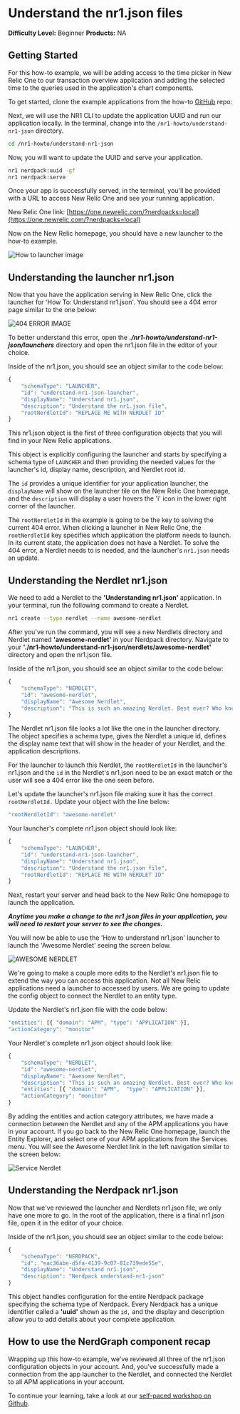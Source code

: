 # Understand the nr1.json files

__Difficulty Level:__ Beginner
__Products:__ NA

## Getting Started
For this how-to example, we will be adding access to the time picker in New Relic One to our transaction overview application and adding the selected time to the queries used in the application's chart components.

To get started, clone the example applications from the how-to [GitHub](https://github.com/newrelic/nr1-how-to) repo:

Next, we will use the NR1 CLI to update the application UUID and run our application locally. In the terminal, change into the `/nr1-howto/understand-nr1-json` directory.

```bash
cd /nr1-howto/understand-nr1-json
```

Now, you will want to update the UUID and serve your application.

```bash
nr1 nerdpack:uuid -gf
nr1 nerdpack:serve
```

Once your app is successfully served, in the terminal, you'll be provided with a URL to access New Relic One and see your running application.

New Relic One link: [https://one.newrelic.com/?nerdpacks=local](https://one.newrelic.com/?nerdpacks=local)

Now on the New Relic homepage, you should have a new launcher to the how-to example.

![How to launcher image](https://github.com/newrelic/nr1-how-to/blob/master/understand-nr1-json/screenshots/app-launcher.png)

## Understanding the launcher nr1.json
Now that you have the application serving in New Relic One, click the launcher for 'How To: Understand nr1.json'. You should see a 404 error page similar to the one below:

![404 ERROR IMAGE](https://github.com/newrelic/nr1-how-to/blob/master/understand-nr1-json/screenshots/missing-nerdlet.png)

To better understand this error, open the __*./nr1-howto/understand-nr1-json/launchers*__ directory and open the nr1.json file in the editor of your choice.

Inside of the nr1.json, you should see an object similar to the code below:

```js
{
    "schemaType": "LAUNCHER",
    "id": "understand-nr1-json-launcher",
    "displayName": "Understand nr1.json",
    "description": "Understand the nr1.json file",
    "rootNerdletId": "REPLACE ME WITH NERDLET ID"
}
```

This nr1.json object is the first of three configuration objects that you will find in your New Relic applications.

This object is explicitly configuring the launcher and starts by specifying a schema type of `LAUNCHER` and then providing the needed values for the launcher's id, display name, description, and Nerdlet root id.

The `id` provides a unique identifier for your application launcher, the `displayName` will show on the launcher tile on the New Relic One homepage, and the `description` will display a user hovers the 'i' icon in the lower right corner of the launcher.

The `rootNerdletId` in the example is going to be the key to solving the current 404 error. When clicking a launcher in New Relic One, the `rootNerdletId` key specifies which application the platform needs to launch. In its current state, the application does not have a Nerdlet. To solve the 404 error, a Nerdlet needs to is needed, and the launcher's `nr1.json` needs an update.

## Understanding the Nerdlet nr1.json
We need to add a Nerdlet to the __'Understanding nr1.json'__ application. In your terminal, run the following command to create a Nerdlet.

```bash
nr1 create --type nerdlet --name awesome-nerdlet
```

After you've run the command, you will see a new Nerdlets directory and Nerdlet named __'awesome-nerdlet'__ in your Nerdpack directory. Navigate to your __'./nr1-howto/understand-nr1-json/nerdlets/awesome-nerdlet'__ directory and open the nr1.json file.

Inside of the nr1.json, you should see an object similar to the code below:

```js
{
    "schemaType": "NERDLET",
    "id": "awesome-nerdlet",
    "displayName": "Awesome Nerdlet",
    "description": "This is such an amazing Nerdlet. Best ever? Who knows..."
}
```

The Nerdlet nr1.json file looks a lot like the one in the launcher directory. The object specifies a schema type, gives the Nerdlet a unique id, defines the display name text that will show in the header of your Nerdlet, and the application descriptions.

For the launcher to launch this Nerdlet, the `rootNerdletId` in the launcher's nr1.json and the `id` in the Nerdlet's nr1.json need to be an exact match or the user will see a 404 error like the one seen before.

Let's update the launcher's nr1.json file making sure it has the correct `rootNerdletId.` Update your object with the line below:

```js
"rootNerdletId": "awesome-nerdlet"
```

Your launcher's complete nr1.json object should look like:

```js
{
    "schemaType": "LAUNCHER",
    "id": "understand-nr1-json-launcher",
    "displayName": "Understand nr1.json",
    "description": "Understand the nr1.json file",
    "rootNerdletId": "REPLACE ME WITH NERDLET ID"
}
```

Next, restart your server and head back to the New Relic One homepage to launch the application.

__*Anytime you make a change to the nr1.json files in your application, you will need to restart your server to see the changes.*__

You will now be able to use the 'How to understand nr1.json' launcher to launch the   'Awesome Nerdlet' seeing the screen below.

![AWESOME NERDLET](https://github.com/newrelic/nr1-how-to/blob/master/understand-nr1-json/screenshots/awesome-nerdlet.png)

We're going to make a couple more edits to the Nerdlet's nr1.json file to extend the way you can access this application. Not all New Relic applications need a launcher to accessed by users. We are going to update the config object to connect the Nerdlet to an entity type.

Update the Nerdlet's nr1.json file with the code below:

```js
"entities": [{ "domain": "APM", "type": "APPLICATION" }],
"actionCategory": "monitor"
```

Your Nerdlet's complete nr1.json object should look like:

```js
{
    "schemaType": "NERDLET",
    "id": "awesome-nerdlet",
    "displayName": "Awesome Nerdlet",
    "description": "This is such an amazing Nerdlet. Best ever? Who knows...",
    "entities": [{ "domain": "APM",  "type": "APPLICATION" }],
    "actionCategory": "monitor"
}
```

By adding the entities and action category attributes, we have made a connection between the Nerdlet and any of the APM applications you have in your account. If you go back to the New Relic One homepage,  launch the Entity Explorer, and select one of your APM applications from the Services menu.  You will see the Awesome Nerdlet link in the left navigation similar to the screen below:

![Service Nerdlet](https://github.com/newrelic/nr1-how-to/blob/master/understand-nr1-json/screenshots/entity-nerdlet.png)

## Understanding the Nerdpack nr1.json
Now that we've reviewed the launcher and Nerdlets nr1.json file, we only have one more to go. In the root of the application, there is a final nr1.json file, open it in the editor of your choice.

Inside of the nr1.json, you should see an object similar to the code below:

```js
{
    "schemaType": "NERDPACK",
    "id": "eac36abe-d5fa-4139-9c07-81c739ede55e",
    "displayName": "Understand nr1.json",
    "description": "Nerdpack understand-nr1-json"
}
```

This object handles configuration for the entire Nerdpack package specifying the schema type of Nerdpack. Every Nerdpack has a unique identifier called a __'uuid'__ shown as the `id,` and the display and description allow you to add details about your complete application.

## How to use the NerdGraph component recap
Wrapping up this how-to example, we've reviewed all three of the nr1.json configuration objects in your account. And, you've successfully made a connection from the app launcher to the Nerdlet, and connected the Nerdlet to all APM applications in your account.

To continue your learning, take a look at our [self-paced workshop on Github](https://github.com/newrelic/nr1-workshop).
